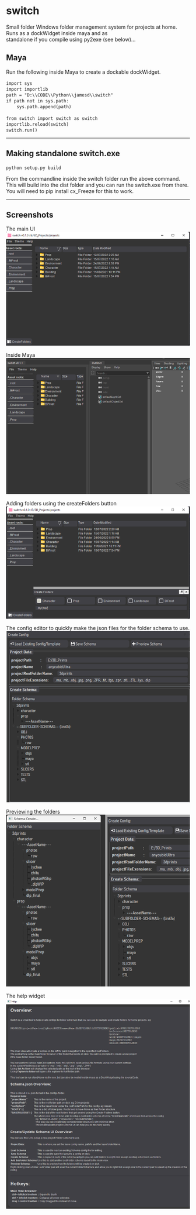 # switch
Small folder Windows folder management system for projects at home. Runs as a dockWidget inside maya and as <br>
standalone if you compile using py2exe (see below)...

## Maya
Run the following inside Maya to create a dockable dockWidget.

````
import sys
import importlib
path = "D:\\CODE\\Python\\jamesd\\switch"
if path not in sys.path:
    sys.path.append(path)

from switch import switch as switch
importlib.reload(switch)
switch.run()
````
____

## Making standalone switch.exe  
````
python setup.py build
````
From the commandline inside the switch folder run the above command.<br> 
This will build into the dist folder and you can run the switch.exe from there.
You will need to pip install cx_Freeze for this to work.

____

Screenshots
-----------

The main UI<br>
![main_ui](media/main_ui_ss.png)

Inside Maya<br>
![main_ui](media/mayadock_ss.png)

Adding folders using the createFolders button<br>
![main_ui](media/createFolders_ui_ss.png)

The config editor to quickly make the json files for the folder schema to use.<br>
![main_ui](media/createConfig_ui_ss.png)

Previewing the folders<br>
![main_ui](media/preview_ui_ss.png)

The help widget<br>
![main_ui](media/help_ui_ss.png)
